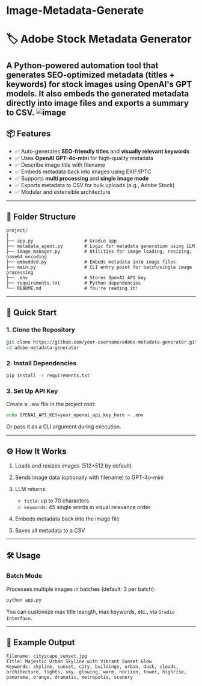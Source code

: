 # Image-Metadata-Generate

# 🏷️ Adobe Stock Metadata Generator

A Python-powered automation tool that generates SEO-optimized metadata (titles + keywords) for stock images using OpenAI's GPT models. It also embeds the generated metadata directly into image files and exports a summary to CSV.
![image](https://github.com/user-attachments/assets/60e79742-ce71-4f20-a9c6-8c8fe2e16dd9)
---

## 📦 Features

* ✅ Auto-generates **SEO-friendly titles** and **visually relevant keywords**
* ✅ Uses **OpenAI GPT-4o-mini** for high-quality metadata
* ✅ Describe image title with filename
* ✅ Embeds metadata back into images using EXIF/IPTC
* ✅ Supports **multi processing** and **single image mode**
* ✅ Exports metadata to CSV for bulk uploads (e.g., Adobe Stock)
* ✅ Modular and extensible architecture

---

## 📁 Folder Structure

```
project/
│
├── app.py                   # Gradio app
├── metadata_agent.py        # Logic for metadata generation using LLM
├── image_manager.py         # Utilities for image loading, resizing, base64 encoding
├── embedded.py              # Embeds metadata into image files
├── main.py                  # CLI entry point for batch/single image processing
├── .env                     # Stores OpenAI API key
├── requirements.txt         # Python dependencies
└── README.md                # You're reading it!
```

---

## 🚀 Quick Start

### 1. Clone the Repository

```bash
git clone https://github.com/your-username/adobe-metadata-generator.git
cd adobe-metadata-generator
```

### 2. Install Dependencies

```bash
pip install -r requirements.txt
```

### 3. Set Up API Key

Create a `.env` file in the project root:

```bash
echo OPENAI_API_KEY=your_openai_api_key_here > .env
```

Or pass it as a CLI argument during execution.

---

## ⚙️ How It Works

1. Loads and resizes images (512×512 by default)
2. Sends image data (optionally with filename) to GPT-4o-mini
3. LLM returns:

   * `title`: up to 70 characters
   * `keywords`: 45 single words in visual relevance order
4. Embeds metadata back into the image file
5. Saves all metadata to a CSV

---

## 🛠️ Usage

### Batch Mode

Processes multiple images in batches (default: 3 per batch):

```bash
python app.py
```

You can customize max title leangth, max keywords, etc., via `Gradio Interface`.

---

## 🧪 Example Output

```
Filename: cityscape_sunset.jpg
Title: Majestic Urban Skyline with Vibrant Sunset Glow
Keywords: skyline, sunset, city, buildings, urban, dusk, clouds, architecture, lights, sky, glowing, warm, horizon, tower, highrise, panorama, orange, dramatic, metropolis, scenery
```

